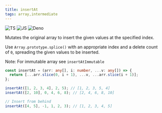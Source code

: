 ```yaml
---
title: insertAt
tags: array,intermediate
---
```


![TS](https://img.shields.io/badge/supports-typescript-blue.svg?style=flat-square)
![JS](https://img.shields.io/badge/supports-javascript-yellow.svg?style=flat-square)
![Deno](https://img.shields.io/badge/supports-deno-green.svg?style=flat-square)

Mutates the original array to insert the given values at the specified index.

Use `Array.prototype.splice()` with an appropriate index and a delete count of `0`, spreading the given values to be inserted.

Note: For immutable array see `insertAtImmutable`

```ts
const insertAt = (arr: any[], i: number, ...v: any[]) => {
  return [...arr.slice(0, i + 1), ...v, ...arr.slice(i + 1)];
};
```

```ts
insertAt([1, 2, 3, 4], 2, 5); // [1, 2, 3, 5, 4]
insertAt([2, 10], 0, 4, 6, 8); // [2, 4, 6, 8, 10]

// Insert from behind
insertAt([4, 5], -1, 1, 2, 3); // [1, 2, 3, 4, 5]
```
